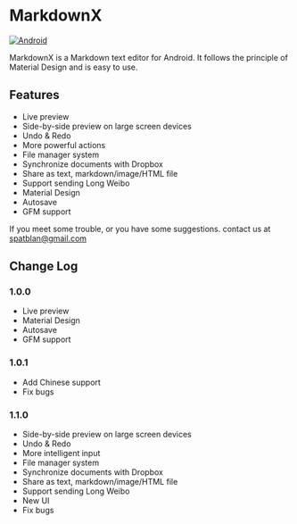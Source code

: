 # MarkdownX

[![Android](http://mudlab9.com/static/image/btn_android.png)](https://play.google.com/store/apps/details?id=com.ryeeeeee.markdownx)

MarkdownX is a Markdown text editor for Android. It follows the principle of Material Design and is easy to use.

## Features
- Live preview
- Side-by-side preview on large screen devices
- Undo & Redo 
- More powerful actions
- File manager system
- Synchronize documents with Dropbox
- Share as text, markdown/image/HTML file
- Support sending Long Weibo 
- Material Design  
- Autosave 
- GFM support

If you meet some trouble, or you have some suggestions. contact us at spatblan@gmail.com

## Change Log
### 1.0.0
- Live preview
- Material Design  
- Autosave 
- GFM support

### 1.0.1
- Add Chinese support
- Fix bugs

### 1.1.0
- Side-by-side preview on large screen devices
- Undo & Redo 
- More intelligent input
- File manager system
- Synchronize documents with Dropbox
- Share as text, markdown/image/HTML file
- Support sending Long Weibo 
- New UI 
- Fix bugs



